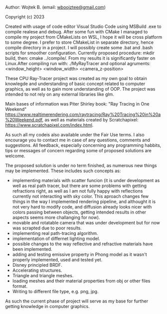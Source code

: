 Author: Wojtek B. (email: wboojztee@gmail.com)

Copyright (c) 2023

Created with usage of code editor Visual Studio Code using MSBuild .exe to compile realese and debug. After some fun with CMake I managed to compile my project from CMakeLists on WSL, I hope it will be cross platform to some degree. I prefer to store CMakeList in separate directory, hence compile directory in a project. I will possibly create some .bat and .bash scripts for smoother configuration. Currently proposed procedure: mkdir build, then: cmake ../compile/. From my results it is significantly faster on Linux.After compiling run with: ./MyRayTracer and optional agruments: <window_height> <window_width> <camera_z-position>

These CPU Ray-Tracer project was created as my own goal to obtain knowlegde and understanding of basic concept related to computer graphics, as well as to gain more understanding of OOP. The project was intended to not rely on any external libraries like glm.

Main bases of information was Piter Shirley book: "Ray Tracing in One Weekend" https://www.realtimerendering.com/raytracing/Ray%20Tracing%20in%20a%20Weekend.pdf, as well as materials created by Scratchapixel: https://www.scratchapixel.com/index.html. 

As such all my codeis also available under the Fair Use terms. I also encourage you to contact me in case of any questions, comments and suggestions. All feedback, especially concerning any programming habbits, tips or messages of concern regarding some of proposed solutions are welcome. 

The proposed solution is under no term finished, as numerous new things may be implemented. These includes such concepts as:
- implementing materials with scatter funcion (it is under development as well as real path tracer, but there are some problems with getting refractions right, as well as I am not fully happy with reflections currently not interacting with sky color. This aproach changes few things in the way I implemented rendering pipeline, and althought it is not very hard to modify code, and diffusion already looks nicer with colors passing between objects, getting intended results in other aspects seems more challanging for now).
- movable and rotatable camera that was under development but for now was scrapted due to poor results.
- implementing real path-tracing algorithm.
- implementation of differnet lighting model.
- possible changes to the way reflective and refractive materials have been implemented.
- adding and testing emissive property in Phong model as it wasn't properly implemented, used and tested yet.
- Disney principled BRDF.
- Accelerating structures.
- Triangle and triangle meshes. 
- loading meshes and their material properties from obj or other files format.
- Writing to different file type, e.g. png, jpg.

As such the current phase of project will serve as my base for further getting knowledge in computer graphics.
